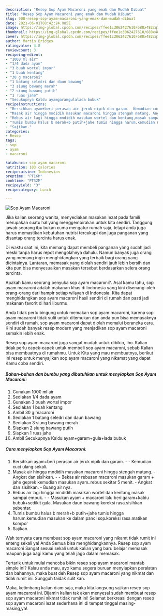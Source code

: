 ```yaml
---
description: "Resep Sop Ayam Macaroni yang enak dan Mudah Dibuat"
title: "Resep Sop Ayam Macaroni yang enak dan Mudah Dibuat"
slug: 908-resep-sop-ayam-macaroni-yang-enak-dan-mudah-dibuat
date: 2021-06-01T08:42:24.085Z
image: https://img-global.cpcdn.com/recipes/ffee1c3062427610/680x482cq70/sop-ayam-macaroni-foto-resep-utama.jpg
thumbnail: https://img-global.cpcdn.com/recipes/ffee1c3062427610/680x482cq70/sop-ayam-macaroni-foto-resep-utama.jpg
cover: https://img-global.cpcdn.com/recipes/ffee1c3062427610/680x482cq70/sop-ayam-macaroni-foto-resep-utama.jpg
author: Martin Bridges
ratingvalue: 4.8
reviewcount: 3
recipeingredient:
- "1000 ml air"
- "1/4 dada ayam"
- "3 buah wortel impor"
- "1 buah kentang"
- "30 g macaroni"
- "1 batang seledri dan daun bawang"
- "3 siung bawang merah"
- "2 siung bawang putih"
- "1 ruas jahe"
- "Secukupnya Kaldu ayamgaramgulalada bubuk"
recipeinstructions:
- "Bersihkan ayam+beri perasan air jeruk nipik dan garam.  Kemudian cuci ulang sekali."
- "Masak air hingga mndidih masukan macaroni hingga stengah matang. Angkat dan sisihkan.  Bekas air rebusan macaroni masukan garam + jahe geprek kemudian masukan ayam..rebus sekitar 5 menit. Angkat dan sisihkan. Buang air nya."
- "Rebus air lagi hingga mndidih masukan wortel dan kentang,masak sampai empuk.  Masukan ayam + macaroni lalu beri garam+kaldu bubuk+sedikit gula. Masukan daun bawang koreksi rasa.sisihkan sebentar."
- "Tumis bumbu halus b merah+b putih+jahe tumis hingga harum.kemudian masukan ke dalam panci sop.koreksi rasa.matikan kompor"
- "Sajikan."
categories:
- Resep
tags:
- sop
- ayam
- macaroni

katakunci: sop ayam macaroni 
nutrition: 103 calories
recipecuisine: Indonesian
preptime: "PT16M"
cooktime: "PT32M"
recipeyield: "3"
recipecategory: Lunch

---
```



![Sop Ayam Macaroni](https://img-global.cpcdn.com/recipes/ffee1c3062427610/680x482cq70/sop-ayam-macaroni-foto-resep-utama.jpg)

Jika kalian seorang wanita, menyediakan masakan lezat pada famili merupakan suatu hal yang menggembirakan untuk kita sendiri. Tanggung jawab seorang ibu bukan cuma mengatur rumah saja, tetapi anda juga harus memastikan kebutuhan nutrisi tercukupi dan juga panganan yang disantap orang tercinta harus enak.

Di waktu  saat ini, kita memang dapat membeli panganan yang sudah jadi meski tanpa harus repot mengolahnya dahulu. Namun banyak juga orang yang memang ingin menghidangkan yang terbaik bagi orang yang dicintainya. Lantaran, memasak yang diolah sendiri jauh lebih bersih dan kita pun bisa menyesuaikan masakan tersebut berdasarkan selera orang tercinta. 



Apakah kamu seorang penyuka sop ayam macaroni?. Asal kamu tahu, sop ayam macaroni adalah makanan khas di Indonesia yang kini disenangi oleh orang-orang dari hampir setiap wilayah di Indonesia. Kita dapat menghidangkan sop ayam macaroni hasil sendiri di rumah dan pasti jadi makanan favorit di hari liburmu.

Anda tidak perlu bingung untuk memakan sop ayam macaroni, karena sop ayam macaroni tidak sulit untuk ditemukan dan anda pun bisa memasaknya sendiri di rumah. sop ayam macaroni dapat diolah memalui beraneka cara. Kini sudah banyak resep modern yang menjadikan sop ayam macaroni semakin lebih enak.

Resep sop ayam macaroni juga sangat mudah untuk dibikin, lho. Kalian tidak perlu capek-capek untuk membeli sop ayam macaroni, sebab Kalian bisa membuatnya di rumahmu. Untuk Kita yang mau membuatnya, berikut ini resep untuk menyajikan sop ayam macaroni yang nikamat yang dapat Kamu coba sendiri.

<!--inarticleads1-->

##### Bahan-bahan dan bumbu yang dibutuhkan untuk menyiapkan Sop Ayam Macaroni:

1. Gunakan 1000 ml air
1. Sediakan 1/4 dada ayam
1. Gunakan 3 buah wortel impor
1. Sediakan 1 buah kentang
1. Ambil 30 g macaroni
1. Sediakan 1 batang seledri dan daun bawang
1. Sediakan 3 siung bawang merah
1. Siapkan 2 siung bawang putih
1. Siapkan 1 ruas jahe
1. Ambil Secukupnya Kaldu ayam+garam+gula+lada bubuk




<!--inarticleads2-->

##### Cara menyiapkan Sop Ayam Macaroni:

1. Bersihkan ayam+beri perasan air jeruk nipik dan garam. -  - Kemudian cuci ulang sekali.
1. Masak air hingga mndidih masukan macaroni hingga stengah matang. - Angkat dan sisihkan. -  - Bekas air rebusan macaroni masukan garam + jahe geprek kemudian masukan ayam..rebus sekitar 5 menit. - Angkat dan sisihkan. - Buang air nya.
1. Rebus air lagi hingga mndidih masukan wortel dan kentang,masak sampai empuk. -  - Masukan ayam + macaroni lalu beri garam+kaldu bubuk+sedikit gula. Masukan daun bawang koreksi rasa.sisihkan sebentar.
1. Tumis bumbu halus b merah+b putih+jahe tumis hingga harum.kemudian masukan ke dalam panci sop.koreksi rasa.matikan kompor
1. Sajikan.




Wah ternyata cara membuat sop ayam macaroni yang nikamt tidak rumit ini enteng sekali ya! Anda Semua bisa menghidangkannya. Resep sop ayam macaroni Sangat sesuai sekali untuk kalian yang baru belajar memasak maupun juga bagi kamu yang telah jago dalam memasak.

Tertarik untuk mulai mencoba bikin resep sop ayam macaroni mantab simple ini? Kalau anda mau, ayo kamu segera buruan menyiapkan peralatan dan bahannya, maka buat deh Resep sop ayam macaroni yang nikmat dan tidak rumit ini. Sungguh taidak sulit kan. 

Maka, ketimbang kalian diam saja, maka kita langsung sajikan resep sop ayam macaroni ini. Dijamin kalian tak akan menyesal sudah membuat resep sop ayam macaroni nikmat tidak rumit ini! Selamat berkreasi dengan resep sop ayam macaroni lezat sederhana ini di tempat tinggal masing-masing,ya!.

